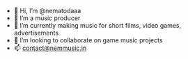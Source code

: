 - 👋 Hi, I’m @nematodaaa
- :musical_note: I’m a music producer
- 🌱 I’m currently making music for short films, video games, advertisements 
- 💞️ I’m looking to collaborate on game music projects
- 📫 contact@nemmusic.in

<!---
nematodaaa/nematodaaa is a ✨ special ✨ repository because its `README.md` (this file) appears on your GitHub profile.
You can click the Preview link to take a look at your changes.
--->

